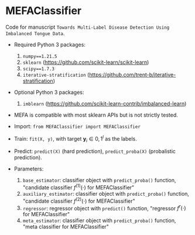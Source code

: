 # MEFAClassifier

Code for manuscript `Towards Multi-Label Disease Detection Using Imbalanced Tongue Data`.

* Required Python 3 packages:
    1. `numpy==1.21.5`
    2. `sklearn` (https://github.com/scikit-learn/scikit-learn)
    3. `scipy==1.7.3`
    4. `iterative-stratification` (https://github.com/trent-b/iterative-stratification)

* Optional Python 3 packages: 
    1. `imblearn` (https://github.com/scikit-learn-contrib/imbalanced-learn)

* MEFA is compatible with most sklearn APIs but is not strictly tested.

* Import: `from MEFAClassifier import MEFAClassifier`

* Train: `fit(X, y)`, with target $\textbf{y}_i \in {{0, 1}}^l$ as the labels. 

* Predict: `predict(X)` (hard prediction), `predict_proba(X)` (probalistic prediction).

* Parameters: 
    1. `base_estimator`: classifier object with `predict_proba()` function, "candidate classifier $f^{(1)}(\cdot)$ for MEFAClassifier"
    2. `auxiliary_estimator`: classifier object with `predict_proba()` function, "candidate classifier $f^{(2)}(\cdot)$ for MEFAClassifier"
    3. `regressor`: regressor object with `predict()` function, "regressor $f^{r}(\cdot)$ for MEFAClassifier"
    4. `meta_estimator`: classifier object with `predict_proba()` function, "meta classifier for MEFAClassifier"

